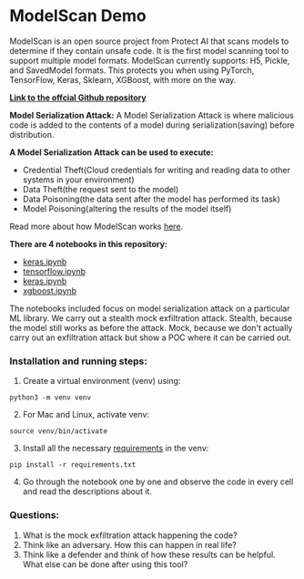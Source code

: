 # ModelScan Demo

ModelScan is an open source project from Protect AI that scans models to determine if they contain unsafe code. It is the first model scanning tool to support multiple model formats. ModelScan currently supports: H5, Pickle, and SavedModel formats. This protects you when using PyTorch, TensorFlow, Keras, Sklearn, XGBoost, with more on the way.

**[Link to the offcial Github repository](https://github.com/protectai/modelscan)**

**Model Serialization Attack:** A Model Serialization Attack is where malicious code is added to the contents of a model during serialization(saving) before distribution.

**A Model Serialization Attack can be used to execute:**

* Credential Theft(Cloud credentials for writing and reading data to other systems in your environment)
* Data Theft(the request sent to the model)
* Data Poisoning(the data sent after the model has performed its task)
* Model Poisoning(altering the results of the model itself)

Read more about how ModelScan works [here](https://github.com/protectai/modelscan?tab=readme-ov-file#getting-started).

**There are 4 notebooks in this repository:**
* [keras.ipynb](keras.ipynb) 
* [tensorflow.ipynb](tensorflow.ipynb)
* [keras.ipynb](keras.ipynb)
* [xgboost.ipynb](xgboost.ipynb)

The notebooks included focus on model serialization attack on a particular ML library. We carry out a stealth mock exfiltration attack. Stealth, because the model still works as before the attack. Mock, because we don't actually carry out an exfiltration attack but show a POC where it can be carried out.

### Installation and running steps:

1. Create a virtual environment (venv) using:
```
python3 -m venv venv
```
2. For Mac and Linux, activate venv:
```
source venv/bin/activate
```
3. Install all the necessary [requirements](requirements.txt) in the venv:
```
pip install -r requirements.txt
```
4. Go through the notebook one by one and observe the code in every cell and read the descriptions about it.

### Questions:
1. What is the mock exfiltration attack happening the code?
2. Think like an adversary. How this can happen in real life?
3. Think like a defender and think of how these results can be helpful. What else can be done after using this tool?